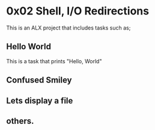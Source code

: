 # 0x02 Shell, I/O Redirections
This is an ALX project that includes tasks such as;
## Hello World
This is a task that prints "Hello, World"
## Confused Smiley
## Lets display a file
## others.